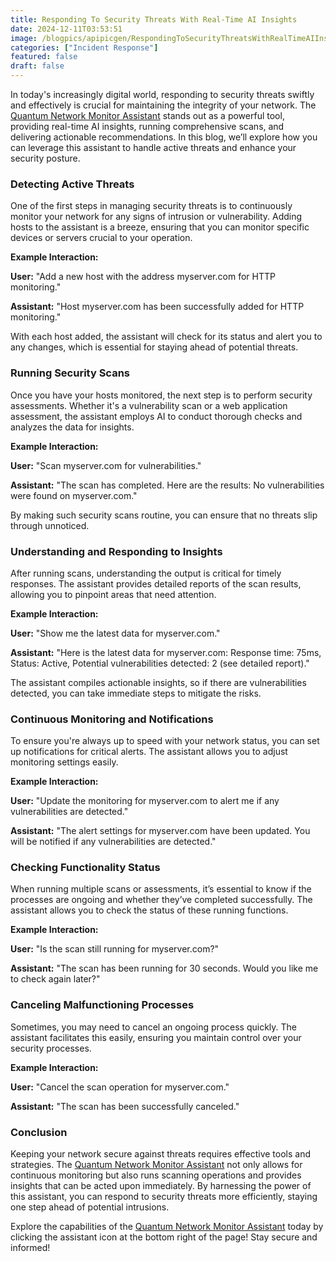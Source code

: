 ```yaml
---
title: Responding To Security Threats With Real-Time AI Insights
date: 2024-12-11T03:53:51
image: /blogpics/apipicgen/RespondingToSecurityThreatsWithRealTimeAIInsights-4YJ5LWW78O.jpg
categories: ["Incident Response"]
featured: false
draft: false
---
```

In today's increasingly digital world, responding to security threats swiftly and effectively is crucial for maintaining the integrity of your network. The [Quantum Network Monitor Assistant](https://readyforquantum.com/?assistant=open) stands out as a powerful tool, providing real-time AI insights, running comprehensive scans, and delivering actionable recommendations. In this blog, we’ll explore how you can leverage this assistant to handle active threats and enhance your security posture.

### Detecting Active Threats

One of the first steps in managing security threats is to continuously monitor your network for any signs of intrusion or vulnerability. Adding hosts to the assistant is a breeze, ensuring that you can monitor specific devices or servers crucial to your operation. 

**Example Interaction:**

**User:** "Add a new host with the address myserver.com for HTTP monitoring."

**Assistant:** "Host myserver.com has been successfully added for HTTP monitoring."

With each host added, the assistant will check for its status and alert you to any changes, which is essential for staying ahead of potential threats.

### Running Security Scans

Once you have your hosts monitored, the next step is to perform security assessments. Whether it's a vulnerability scan or a web application assessment, the assistant employs AI to conduct thorough checks and analyzes the data for insights.

**Example Interaction:**

**User:** "Scan myserver.com for vulnerabilities."

**Assistant:** "The scan has completed. Here are the results: No vulnerabilities were found on myserver.com."

By making such security scans routine, you can ensure that no threats slip through unnoticed.

### Understanding and Responding to Insights

After running scans, understanding the output is critical for timely responses. The assistant provides detailed reports of the scan results, allowing you to pinpoint areas that need attention. 

**Example Interaction:**

**User:** "Show me the latest data for myserver.com."

**Assistant:** "Here is the latest data for myserver.com: Response time: 75ms, Status: Active, Potential vulnerabilities detected: 2 (see detailed report)."

The assistant compiles actionable insights, so if there are vulnerabilities detected, you can take immediate steps to mitigate the risks.

### Continuous Monitoring and Notifications

To ensure you're always up to speed with your network status, you can set up notifications for critical alerts. The assistant allows you to adjust monitoring settings easily.

**Example Interaction:**

**User:** "Update the monitoring for myserver.com to alert me if any vulnerabilities are detected."

**Assistant:** "The alert settings for myserver.com have been updated. You will be notified if any vulnerabilities are detected."

### Checking Functionality Status

When running multiple scans or assessments, it’s essential to know if the processes are ongoing and whether they’ve completed successfully. The assistant allows you to check the status of these running functions.

**Example Interaction:**

**User:** "Is the scan still running for myserver.com?"

**Assistant:** "The scan has been running for 30 seconds. Would you like me to check again later?"

### Canceling Malfunctioning Processes

Sometimes, you may need to cancel an ongoing process quickly. The assistant facilitates this easily, ensuring you maintain control over your security processes.

**Example Interaction:**

**User:** "Cancel the scan operation for myserver.com."

**Assistant:** "The scan has been successfully canceled."

### Conclusion

Keeping your network secure against threats requires effective tools and strategies. The [Quantum Network Monitor Assistant](https://readyforquantum.com/?assistant=open) not only allows for continuous monitoring but also runs scanning operations and provides insights that can be acted upon immediately. By harnessing the power of this assistant, you can respond to security threats more efficiently, staying one step ahead of potential intrusions.

Explore the capabilities of the [Quantum Network Monitor Assistant](https://readyforquantum.com/?assistant=open) today by clicking the assistant icon at the bottom right of the page! Stay secure and informed!